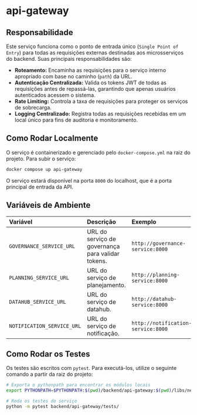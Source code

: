 # api-gateway

## Responsabilidade

Este serviço funciona como o ponto de entrada único (`Single Point of Entry`) para todas as requisições externas destinadas aos microsserviços do backend. Suas principais responsabilidades são:

*   **Roteamento:** Encaminha as requisições para o serviço interno apropriado com base no caminho (`path`) da URL.
*   **Autenticação Centralizada:** Valida os tokens JWT de todas as requisições antes de repassá-las, garantindo que apenas usuários autenticados acessem o sistema.
*   **Rate Limiting:** Controla a taxa de requisições para proteger os serviços de sobrecarga.
*   **Logging Centralizado:** Registra todas as requisições recebidas em um local único para fins de auditoria e monitoramento.

## Como Rodar Localmente

O serviço é containerizado e gerenciado pelo `docker-compose.yml` na raiz do projeto. Para subir o serviço:

```bash
docker compose up api-gateway
```

O serviço estará disponível na porta `8000` do localhost, que é a porta principal de entrada da API.

## Variáveis de Ambiente

| Variável | Descrição | Exemplo |
| :--- | :--- | :--- |
| `GOVERNANCE_SERVICE_URL` | URL do serviço de governança para validar tokens. | `http://governance-service:8000` |
| `PLANNING_SERVICE_URL` | URL do serviço de planejamento. | `http://planning-service:8000` |
| `DATAHUB_SERVICE_URL` | URL do serviço de datahub. | `http://datahub-service:8000` |
| `NOTIFICATION_SERVICE_URL`| URL do serviço de notificação. | `http://notification-service:8000` |


## Como Rodar os Testes

Os testes são escritos com `pytest`. Para executá-los, utilize o seguinte comando a partir da raiz do projeto:

```bash
# Exporta o pythonpath para encontrar os módulos locais
export PYTHONPATH=$PYTHONPATH:$(pwd)/backend/api-gateway:$(pwd)/libs/nexora-auth

# Roda os testes do serviço
python -m pytest backend/api-gateway/tests/
```
